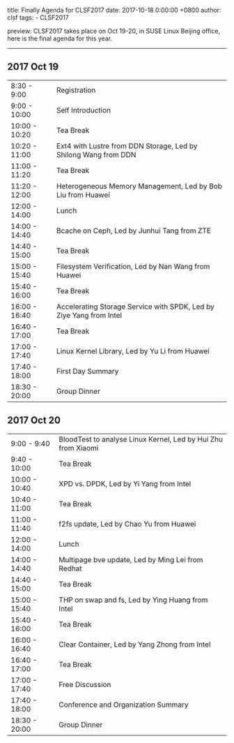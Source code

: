 title: Finally Agenda for CLSF2017 
date: 2017-10-18 0:00:00 +0800
author: clsf 
tags:
    - CLSF2017

preview: CLSF2017 takes place on Oct 19-20, in SUSE Linux Beijing office, here is the final agenda for this year.

---

## 2017 Oct 19

|||
|---|---|
| 8:30 -  9:00| Registration|
| 9:00 - 10:00| Self Introduction|
|10:00 - 10:20| Tea Break|
|10:20 - 11:00| Ext4 with Lustre from DDN Storage, Led by Shilong Wang from DDN|
|11:00 - 11:20| Tea Break|
|11:20 - 12:00| Heterogeneous Memory Management, Led by Bob Liu from Huawei|
|12:00 - 14:00| Lunch|
|14:00 - 14:40| Bcache on Ceph, Led by Junhui Tang from ZTE|
|14:40 - 15:00| Tea Break|
|15:00 - 15:40| Filesystem Verification, Led by Nan Wang from Huawei|
|15:40 - 16:00| Tea Break|
|16:00 - 16:40| Accelerating Storage Service with SPDK, Led by Ziye Yang from Intel|
|16:40 - 17:00| Tea Break|
|17:00 - 17:40| Linux Kernel Library, Led by Yu Li from Huawei|
|17:40 - 18:00| First Day Summary|
|18:30 - 20:00| Group Dinner|

## 2017 Oct 20

|||
|---|---|
| 9:00 -  9:40| BloodTest to analyse Linux Kernel, Led by Hui Zhu from Xiaomi|
| 9:40 - 10:00| Tea Break|
|10:00 - 10:40| XPD vs. DPDK, Led by Yi Yang from Intel|
|10:40 - 11:00| Tea Break|
|11:00 - 11:40| f2fs update, Led by Chao Yu from Huawei|
|12:00 - 14:00| Lunch|
|14:00 - 14:40| Multipage bve update, Led by Ming Lei from Redhat|
|14:40 - 15:00| Tea Break|
|15:00 - 15:40| THP on swap and fs, Led by Ying Huang from Intel|
|15:40 - 16:00| Tea Break|
|16:00 - 16:40| Clear Container, Led by Yang Zhong from Intel|
|16:40 - 17:00| Tea Break|
|17:00 - 17:40| Free Discussion|
|17:40 - 18:00| Conference and Organization Summary|
|18:30 - 20:00| Group Dinner|



